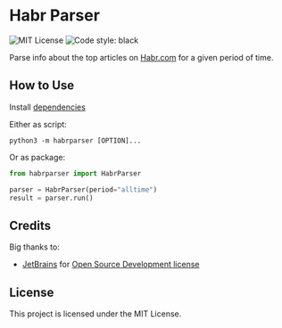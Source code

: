 # Habr Parser
![MIT License](https://img.shields.io/github/license/JustKappaMan/Habr-Parser)
![Code style: black](https://img.shields.io/badge/code%20style-black-black)

Parse info about the top articles on [Habr.com](https://habr.com) for a given period of time.

## How to Use
Install [dependencies](requirements.txt)

Either as script:
```shell
python3 -m habrparser [OPTION]...
```

Or as package:
```python
from habrparser import HabrParser

parser = HabrParser(period="alltime")
result = parser.run()
```

## Credits
Big thanks to:
* [JetBrains](https://www.jetbrains.com) for [Open Source Development license](https://www.jetbrains.com/community/opensource)

## License
This project is licensed under the MIT License.